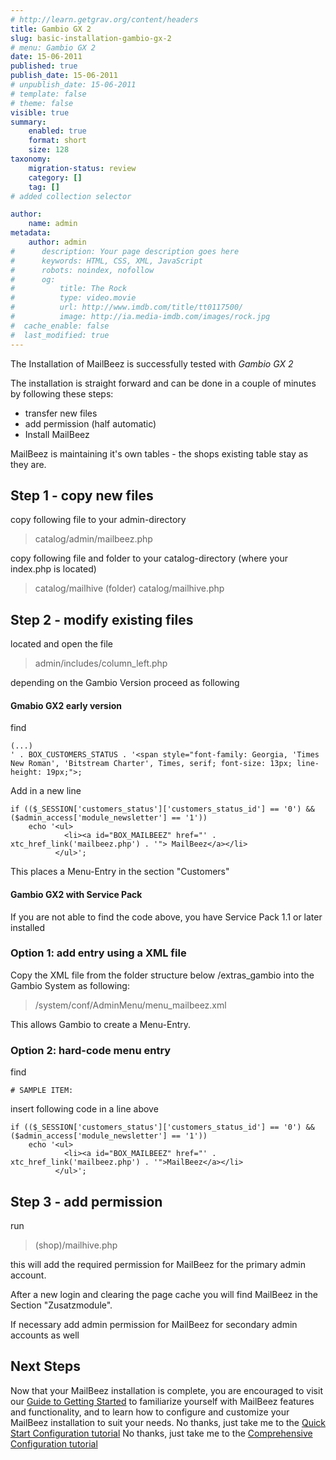 ```yaml
---
# http://learn.getgrav.org/content/headers
title: Gambio GX 2
slug: basic-installation-gambio-gx-2
# menu: Gambio GX 2
date: 15-06-2011
published: true
publish_date: 15-06-2011
# unpublish_date: 15-06-2011
# template: false
# theme: false
visible: true
summary:
    enabled: true
    format: short
    size: 128
taxonomy:
    migration-status: review
    category: []
    tag: []
# added collection selector

author:
    name: admin
metadata:
    author: admin
#      description: Your page description goes here
#      keywords: HTML, CSS, XML, JavaScript
#      robots: noindex, nofollow
#      og:
#          title: The Rock
#          type: video.movie
#          url: http://www.imdb.com/title/tt0117500/
#          image: http://ia.media-imdb.com/images/rock.jpg
#  cache_enable: false
#  last_modified: true
---
```


The Installation of MailBeez is successfully tested with *Gambio GX 2*

The installation is straight forward and can be done in a couple of minutes by following these steps:

- transfer new files
- add permission (half automatic)
- Install MailBeez

MailBeez is maintaining it's own tables - the shops existing table stay as they are.

## Step 1 - copy new files

copy following file to your admin-directory

> catalog/admin/mailbeez.php

copy following file and folder to your catalog-directory (where your index.php is located)

> catalog/mailhive (folder) catalog/mailhive.php

## Step 2 - modify existing files

located and open the file

> admin/includes/column\_left.php

depending on the Gambio Version proceed as following

#### Gmabio GX2 early version

find

 
    (...) 
    ' . BOX_CUSTOMERS_STATUS . '<span style="font-family: Georgia, 'Times New Roman', 'Bitstream Charter', Times, serif; font-size: 13px; line-height: 19px;">;


Add in a new line

 
    if (($_SESSION['customers_status']['customers_status_id'] == '0') && ($admin_access['module_newsletter'] == '1')) 
        echo '<ul>
                <li><a id="BOX_MAILBEEZ" href="' . xtc_href_link('mailbeez.php') . '"> MailBeez</a></li>
              </ul>';


This places a Menu-Entry in the section "Customers"

#### Gambio GX2 with Service Pack

If you are not able to find the code above, you have Service Pack 1.1 or later installed

### Option 1: add entry using a XML file

Copy the XML file from the folder structure below /extras\_gambio into the Gambio System as following:

> /system/conf/AdminMenu/menu\_mailbeez.xml

This allows Gambio to create a Menu-Entry.

### Option 2: hard-code menu entry

find

 
    # SAMPLE ITEM:


insert following code in a line above

 
    if (($_SESSION['customers_status']['customers_status_id'] == '0') && ($admin_access['module_newsletter'] == '1')) 
        echo '<ul>
                <li><a id="BOX_MAILBEEZ" href="' . xtc_href_link('mailbeez.php') . '">MailBeez</a></li>
              </ul>';


## Step 3 - add permission

run

> (shop)/mailhive.php

this will add the required permission for MailBeez for the primary admin account.

After a new login and clearing the page cache you will find MailBeez in the Section "Zusatzmodule".

If necessary add admin permission for MailBeez for secondary admin accounts as well

## Next Steps

 Now that your MailBeez installation is complete, you are encouraged to visit our [ Guide to Getting Started](http://www.mailbeez.com/documentation/tutorials/guide-to-getting-started/) to familiarize yourself with MailBeez features and functionality, and to learn how to configure and customize your MailBeez installation to suit your needs. No thanks, just take me to the [Quick Start Configuration tutorial](http://www.mailbeez.com/documentation/tutorials/mailbeez-quick-start-configuration-tutorial/) No thanks, just take me to the [Comprehensive Configuration tutorial](http://www.mailbeez.com/documentation/tutorials/mailbeez-comprehensive-configuration-tutorial/)
